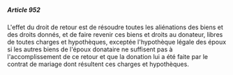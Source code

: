 ##### Article 952

L'effet du droit de retour est de résoudre toutes les aliénations des biens et des droits donnés, et de faire revenir ces biens et droits au donateur, libres de toutes charges et hypothèques, exceptée l'hypothèque légale des époux si les autres biens de l'époux donataire ne suffisent pas à l'accomplissement de ce retour et que la donation lui a été faite par le contrat de mariage dont résultent ces charges et hypothèques.

